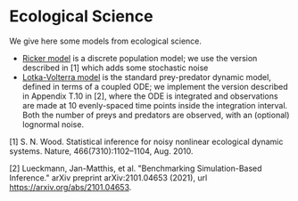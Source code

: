 # Ecological Science

We give here some models from ecological science.

- [Ricker model](https://en.wikipedia.org/wiki/Ricker_model) is a discrete population model; we use the version described in [1] which adds some stochastic noise
- [Lotka-Volterra model](https://en.wikipedia.org/wiki/Lotka%E2%80%93Volterra_equations) is the standard prey-predator dynamic model, defined in terms of a coupled ODE; we implement the version described in Appendix T.10 in [2], where the ODE is integrated and observations are made at 10 evenly-spaced time points inside the integration interval. Both the number of preys and predators are observed, with an (optional) lognormal noise.


[1] S. N. Wood. Statistical inference for noisy nonlinear ecological dynamic systems. Nature, 466(7310):1102–1104, Aug. 2010.

[2] Lueckmann, Jan-Matthis, et al. "Benchmarking Simulation-Based Inference." arXiv preprint arXiv:2101.04653 (2021), url https://arxiv.org/abs/2101.04653.